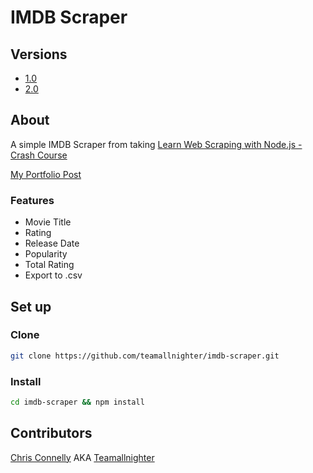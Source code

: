 # IMDB Scraper 

## Versions
* [1.0](https://portfolio.chrisconnelly.dev/imdb-scraper)
* [2.0](https://portfolio.chrisconnelly.dev/imdb-scraper-v2) 

## About 

A simple IMDB Scraper from taking [Learn Web Scraping with Node.js - Crash Course](https://www.udemy.com/course/nodejs-web-scraping/)

[My Portfolio Post](https://portfolio.chrisconnelly.dev/imdb-scraper-v2)

### Features 

* Movie Title
* Rating 
* Release Date 
* Popularity 
* Total Rating 
* Export to .csv

## Set up

### Clone

```bash
git clone https://github.com/teamallnighter/imdb-scraper.git
```

### Install 

```bash
cd imdb-scraper && npm install
```

## Contributors 

[Chris Connelly](https://portfolio.chrisconnelly.dev) AKA [Teamallnighter](https://github.com/teamallnighter)





